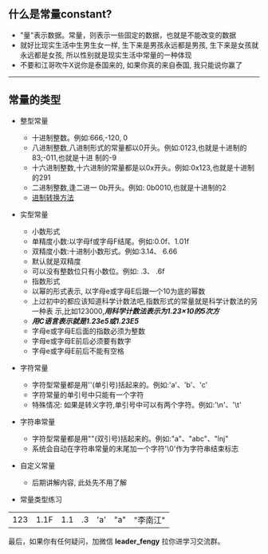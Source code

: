 ## 什么是常量constant?

- "量"表示数据。常量，则表示一些固定的数据，也就是不能改变的数据
- 就好比现实生活中生男生女一样, 生下来是男孩永远都是男孩, 生下来是女孩就永远都是女孩, 所以性别就是现实生活中常量的一种体现
- 不要和江哥吹牛X说你是泰国来的, 如果你真的来自泰国, 我只能说你赢了

---

## 常量的类型

- 整型常量
  + 十进制整数。例如:666,-120, 0
  + 八进制整数,八进制形式的常量都以0开头。例如:0123,也就是十进制的83;-011,也就是十进 制的-9
  + 十六进制整数,十六进制的常量都是以0x开头。例如:0x123,也就是十进制的291
  + 二进制整数,逢二进一 0b开头。例如: 0b0010,也就是十进制的2
  + <a href="[https://www.freecodecamp.org/](https://renyuan431.github.io/2019/11/18/basic-knowledge/)" target="_blank" rel="noopener noreferrer">进制转换方法</a>
- 实型常量
  + 小数形式
  + 单精度小数:以字母f或字母F结尾。例如:0.0f、1.01f
  + 双精度小数:十进制小数形式。例如:3.14、 6.66
  + 默认就是双精度
  + 可以没有整数位只有小数位。例如: .3、 .6f
  + 指数形式
  + 以幂的形式表示, 以字母e或字母E后跟一个10为底的幂数
  + 上过初中的都应该知道科学计数法吧,指数形式的常量就是科学计数法的另一种表 示,比如123000,***用科学计数法表示为1.23×10的5次方***
  + ***用C语言表示就是1.23e5或1.23E5***
  + 字母e或字母E后面的指数必须为整数
  + 字母e或字母E前后必须要有数字
  + 字母e或字母E前后不能有空格
- 字符常量
  + 字符型常量都是用''(单引号)括起来的。例如:'a'、'b'、'c'
  + 字符常量的单引号中只能有一个字符
  + 特殊情况: 如果是转义字符,单引号中可以有两个字符。例如:'\n'、'\t'
- 字符串常量
  + 字符型常量都是用""(双引号)括起来的。例如:"a"、"abc"、"lnj"
  + 系统会自动在字符串常量的末尾加一个字符'\0'作为字符串结束标志
- 自定义常量
  + 后期讲解内容, 此处先不用了解

- 常量类型练习

|      |      |      |      |      |      |          |
| ---- | ---- | ---- | ---- | ---- | ---- | -------- |
| 123  | 1.1F | 1.1  | .3   | 'a'  | "a"  | "李南江" |



最后，如果你有任何疑问，加微信 **leader_fengy** 拉你进学习交流群。
